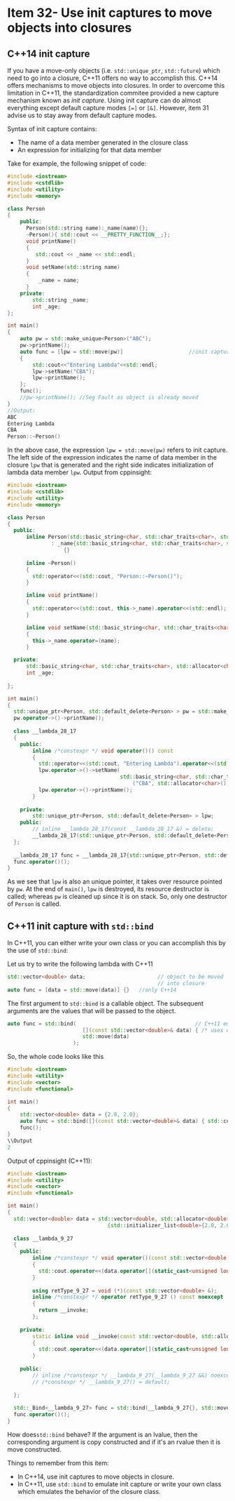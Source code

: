 # Item 32- Use init captures to move objects into closures
## C++14 init capture
If you have a move-only objects (i.e. `std::unique_ptr`, `std::future`) which need to go into a closure, C++11 offers no way to accomplish this. C++14 offers mechanisms to move objects into closures. In order to overcome this limitation in C++11, the standardization commitee provided a new capture mechanism known as *init capture*. Using init capture can do almost everything except default capture modes `[=]` or `[&]`. However, item 31 advise us to stay away from default capture modes.

Syntax of init capture contains:

* The name of a data member generated in the closure class
* An expression for initializing for that data member

Take for example, the following snippet of code:

```c++
#include <iostream>
#include <cstdlib>
#include <utility>
#include <memory>

class Person
{
    public:
      Person(std::string name):_name(name){};
      ~Person(){ std::cout << __PRETTY_FUNCTION__;};
      void printName()
      {
         std::cout << _name << std::endl;
      }
      void setName(std::string name)
      {
          _name = name;
      }
    private:
        std::string _name;
        int _age;        
};

int main()
{
    auto pw = std::make_unique<Person>("ABC");
    pw->printName();
    auto func = [lpw = std::move(pw)]                     //init capture. pw is data member. std::move inits pw
    {
        std::cout<<"Entering Lambda"<<std::endl;
        lpw->setName("CBA");
        lpw->printName();
    };
    func();    
    //pw->printName(); //Seg Fault as object is already moved
}
//Output:
ABC
Entering Lambda
CBA
Person::~Person()
```
In the above case, the expression `lpw = std::move(pw)` refers to init capture. The left side of the expression indicates the name of
data member in the closure `lpw` that is generated and the right side indicates initialization of lambda data member `lpw`. Output from cppinsight:
```c++
#include <iostream>
#include <cstdlib>
#include <utility>
#include <memory>

class Person
{ 
  public: 
      inline Person(std::basic_string<char, std::char_traits<char>, std::allocator<char> > name)
              : _name{std::basic_string<char, std::char_traits<char>, std::allocator<char> >(name)}
                  {}
  
      inline ~Person() 
      {
        std::operator<<(std::cout, "Person::~Person()");
      }

      inline void printName()
      {
        std::operator<<(std::cout, this->_name).operator<<(std::endl);
      }

      inline void setName(std::basic_string<char, std::char_traits<char>, std::allocator<char> > name)
      {
        this->_name.operator=(name);
      }

  private: 
      std::basic_string<char, std::char_traits<char>, std::allocator<char> > _name;
      int _age;
  
};

int main()
{
  std::unique_ptr<Person, std::default_delete<Person> > pw = std::make_unique<Person>("ABC");
  pw.operator->()->printName();
    
  class __lambda_28_17
  {
    public: 
        inline /*constexpr */ void operator()() const
        {
          std::operator<<(std::cout, "Entering Lambda").operator<<(std::endl);
          lpw.operator->()->setName(
                                    std::basic_string<char, std::char_traits<char>, std::allocator<char> >
                                        ("CBA", std::allocator<char>()));
          lpw.operator->()->printName();
        }
    
    private: 
        std::unique_ptr<Person, std::default_delete<Person> > lpw;
    public: 
        // inline __lambda_28_17(const __lambda_28_17 &) = delete;
        __lambda_28_17(std::unique_ptr<Person, std::default_delete<Person> > && _lpw) : lpw{std::move(_lpw)} {}    
  };
  
  __lambda_28_17 func = __lambda_28_17{std::unique_ptr<Person, std::default_delete<Person> >(std::move(pw))};
  func.operator()();
}
```
As we see that `lpw` is also an unique pointer, it takes over resource pointed by `pw`. At the end of `main()`, `lpw` is destroyed, its resource destructor is called; whereas `pw` is cleaned up since it is on stack. So, only one destructor of `Person` is called.

## C++11 init capture with `std::bind`
In C++11, you can either write your own class or you can accomplish this by the use of `std::bind`:

Let us try to write the following lambda with C++11
```c++
std::vector<double> data;                       // object to be moved
                                                // into closure    
auto func = [data = std::move(data)] {}   //only C++14
```
The first argument to `std::bind` is a callable object. The subsequent arguments are the values that will be passed to the object.
```c++
auto func = std::bind(                                      // C++11 emulation of init capture
                        [](const std::vector<double>& data) { /* uses of data */ },
                        std::move(data)
                     );
```
So, the whole code looks like this
```c++
#include <iostream>
#include <utility>
#include <vector>
#include <functional>

int main()
{
    std::vector<double> data = {2.0, 2.0};
    auto func = std::bind([](const std::vector<double>& data) { std::cout << data[0]; }, std::move(data));
    func();    
}
\\Output
2
```
Output of cppinsight (C++11):
```c++
#include <iostream>
#include <utility>
#include <vector>
#include <functional>

int main()
{
  std::vector<double> data = std::vector<double, std::allocator<double> >
                                {std::initializer_list<double>{2.0, 2.0}, std::allocator<double>()};
      
  class __lambda_9_27
  {
    public: 
        inline /*constexpr */ void operator()(const std::vector<double, std::allocator<double> > & data) const
        {
          std::cout.operator<<(data.operator[](static_cast<unsigned long>(0)));
        }
    
        using retType_9_27 = void (*)(const std::vector<double> &);
        inline /*constexpr */ operator retType_9_27 () const noexcept
        {
          return __invoke;
        };
    
    private: 
        static inline void __invoke(const std::vector<double, std::allocator<double> > & data)
        {
          std::cout.operator<<(data.operator[](static_cast<unsigned long>(0)));
        }
    
    public: 
        // inline /*constexpr */ __lambda_9_27(__lambda_9_27 &&) noexcept = default;
        // /*constexpr */ __lambda_9_27() = default;
    
  };
  
  std::_Bind<__lambda_9_27> func = std::bind(__lambda_9_27{}, std::move(data));
  func.operator()();
}
```
How does`std::bind` behave? If the argument is an lvalue, then the corresponding argument is copy constructed and if it's an rvalue then
it is move constructed.

Things to remember from this item:
* In C++14, use init captures to move objects in closure.
* In C++11, use `std::bind` to emulate init capture or write your own class which emulates the behavior of the closure class.
